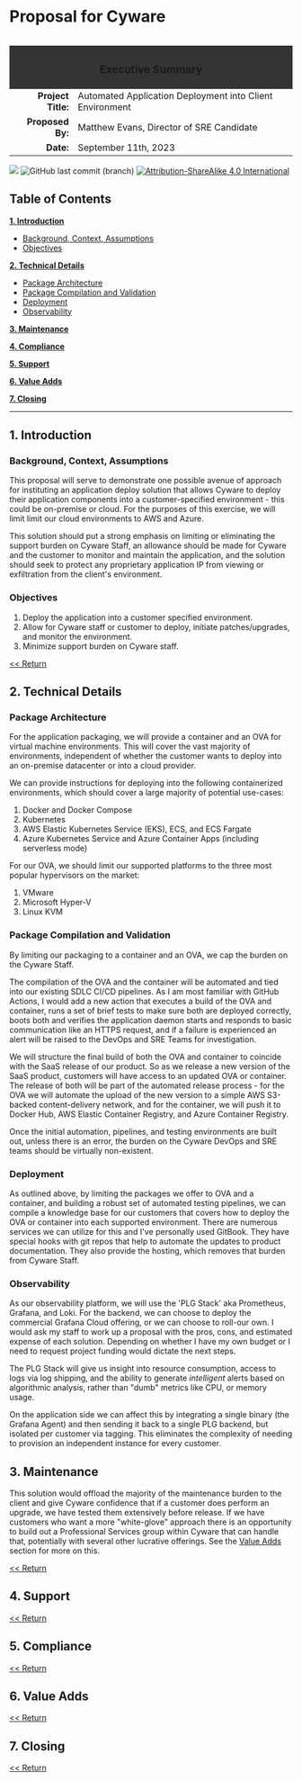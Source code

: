 # Proposal for Cyware

<table align="left">
    <tr>
    <th colspan="2" style="background-color:#343434">
        <h3>Executive Summary</h3>
    </th>
    </tr>
    <tr>
        <td align="right"><b>Project Title:</b></td>
        <td align="left">Automated Application Deployment into Client Environment</td>
    </tr>
    <tr>
        <td align="right"><b>Proposed By:</b></td>
        <td align="left">Matthew Evans, Director of SRE Candidate</td>
    </tr>
    <tr>
        <td align="right"><b>Date:</b></td>
        <td align="left">September 11th, 2023</td>
    </tr>
</table>

<br />
<br />
<br />
<br />
<br />
<br />
<br />
<br />
<br />

<p align="left">
    <img src="https://img.shields.io/badge/version-1.0-blue">
    <img alt="GitHub last commit (branch)" src="https://img.shields.io/github/last-commit/x86txt/portfolio/cyware">
    <a href="https://creativecommons.org/licenses/by-sa/4.0/"><img src="https://img.shields.io/badge/License-CC_BY--SA_4.0-lightgrey.svg?style=flat-square" alt="Attribution-ShareAlike 4.0 International"></a>
</p>

## Table of Contents

[**1. Introduction**](#introduction)<a id='intro'></a>
   - [Background, Context, Assumptions](#background-context-assumptions)
   - [Objectives](#objectives)

[**2. Technical Details**](#technical-details)<a id='tech'></a>
   - [Package Architecture](#package-architecture)
   - [Package Compilation and Validation](#package-compilation-and-validation)
   - [Deployment](#deployment)
   - [Observability](#observability)

[**3. Maintenance**](#maintenance)<a id='maintenance'></a>

[**4. Compliance**](#compliance)<a id='compliance'></a>

[**5. Support**](#support)<a id='support'></a>

[**6. Value Adds**](#value-adds)<a id='value'></a>

[**7. Closing**](#closing)<a id='closing'></a>

***
## 1. Introduction

### Background, Context, Assumptions

This proposal will serve to demonstrate one possible avenue of approach for instituting an application deploy solution that allows Cyware to deploy their application components into a customer-specified environment - this could be on-premise or cloud. For the purposes of this exercise, we will limit limit our cloud environments to AWS and Azure.

This solution should put a strong emphasis on limiting or eliminating the support burden on Cyware Staff, an allowance should be made for Cyware and the customer to monitor and maintain the application, and the solution should seek to protect any proprietary application IP from viewing or exfiltration from the client's environment.

### Objectives

1. Deploy the application into a customer specified environment.
2. Allow for Cyware staff or customer to deploy, initiate patches/upgrades, and monitor the environment.
3. Minimize support burden on Cyware staff.


[<< Return](./README.md#intro)

## 2. Technical Details

### Package Architecture

For the application packaging, we will provide a container and an OVA for virtual machine environments. This will cover the vast majority of environments, independent of whether the customer wants to deploy into an on-premise datacenter or into a cloud provider. 

We can provide instructions for deploying into the following containerized environments, which should cover a large majority of potential use-cases:

1. Docker and Docker Compose
2. Kubernetes
3. AWS Elastic Kubernetes Service (EKS), ECS, and ECS Fargate
4. Azure Kubernetes Service and Azure Container Apps (including serverless mode)

For our OVA, we should limit our supported platforms to the three most popular hypervisors on the market:

1. VMware
2. Microsoft Hyper-V
3. Linux KVM

### Package Compilation and Validation

By limiting our packaging to a container and an OVA, we cap the burden on the Cyware Staff.

The compilation of the OVA and the container will be automated and tied into our existing SDLC CI/CD pipelines. As I am most familiar with GitHub Actions, I would add a new action that executes a build of the OVA and container, runs a set of brief tests to make sure both are deployed correctly, boots both and verifies the application daemon starts and responds to basic communication like an HTTPS request, and if a failure is experienced an alert will be raised to the DevOps and SRE Teams for investigation.

We will structure the final build of both the OVA and container to coincide with the SaaS release of our product. So as we release a new version of the SaaS product, customers will have access to an updated OVA or container. The release of both will be part of the automated release process - for the OVA we will automate the upload of the new version to a simple AWS S3-backed content-delivery network, and for the container, we will push it to Docker Hub, AWS Elastic Container Registry, and Azure Container Registry.

Once the initial automation, pipelines, and testing environments are built out, unless there is an error, the burden on the Cyware DevOps and SRE teams should be virtually non-existent.

### Deployment

As outlined above, by limiting the packages we offer to OVA and a container, and building a robust set of automated testing pipelines, we can compile a knowledge base for our customers that covers how to deploy the OVA or container into each supported environment. There are numerous services we can utilize for this and I've personally used GitBook. They have special hooks with git repos that help to automate the updates to product documentation. They also provide the hosting, which removes that burden from Cyware Staff.


### Observability

As our observability platform, we will use the 'PLG Stack' aka Prometheus, Grafana, and Loki. For the backend, we can choose to deploy the commercial Grafana Cloud offering, or we can choose to roll-our own. I would ask my staff to work up a proposal with the pros, cons, and estimated expense of each solution. Depending on whether I have my own budget or I need to request project funding would dictate the next steps.

The PLG Stack will give us insight into resource consumption, access to logs via log shipping, and the ability to generate *intelligent* alerts based on algorithmic analysis, rather than "dumb" metrics like CPU, or memory usage. 

On the application side we can affect this by integrating a single binary (the Grafana Agent) and then sending it back to a single PLG backend, but isolated per customer via tagging. This eliminates the complexity of needing to provision an independent instance for every customer.

## 3. Maintenance

This solution would offload the majority of the maintenance burden to the client and give Cyware confidence that if a customer does perform an upgrade, we have tested them extensively before release. If we have customers who want a more "white-glove" approach there is an opportunity to build out a Professional Services group within Cyware that can handle that, potentially with several other lucrative offerings. See the [Value Adds](#value-adds) section for more on this.

[<< Return](./README.md#maintenance)

## 4. Support

[<< Return](./README.md#support)

## 5. Compliance

[<< Return](./README.md#compliance)

## 6. Value Adds

[<< Return](./README.md#compliance)

## 7. Closing

[<< Return](./README.md#closing)